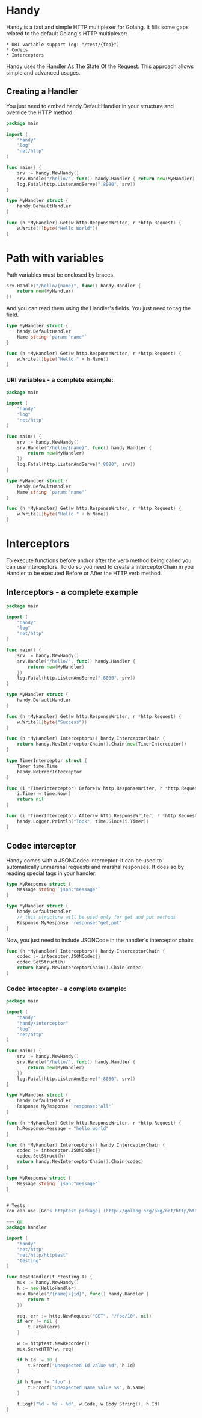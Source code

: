 Handy
==========================================

Handy is a fast and simple HTTP multiplexer for Golang. It fills some gaps
related to the default Golang's HTTP multiplexer:

	* URI variable support (eg: "/test/{foo}")
	* Codecs
	* Interceptors

Handy uses the Handler As The State Of the Request. This approach allows simple and advanced usages.

## Creating a Handler
You just need to embed handy.DefaultHandler in your structure and override the HTTP method:

~~~ go
package main

import (
	"handy"
	"log"
	"net/http"
)

func main() {
	srv := handy.NewHandy()
	srv.Handle("/hello/", func() handy.Handler { return new(MyHandler) })
	log.Fatal(http.ListenAndServe(":8080", srv))
}

type MyHandler struct {
	handy.DefaultHandler
}

func (h *MyHandler) Get(w http.ResponseWriter, r *http.Request) {
	w.Write([]byte("Hello World"))
}
~~~

# Path with variables
Path variables must be enclosed by braces.

~~~ go
srv.Handle("/hello/{name}", func() handy.Handler { 
	return new(MyHandler) 
})
~~~

And you can read them using the Handler's fields. You just need to tag the field.

~~~ go
type MyHandler struct {
	handy.DefaultHandler
	Name string `param:"name"`
}

func (h *MyHandler) Get(w http.ResponseWriter, r *http.Request) {
	w.Write([]byte("Hello " + h.Name))
}
~~~

### URI variables - a complete example:
~~~ go
package main

import (
	"handy"
	"log"
	"net/http"
)

func main() {
	srv := handy.NewHandy()
	srv.Handle("/hello/{name}", func() handy.Handler {
		return new(MyHandler)
	})
	log.Fatal(http.ListenAndServe(":8080", srv))
}

type MyHandler struct {
	handy.DefaultHandler
	Name string `param:"name"`
}

func (h *MyHandler) Get(w http.ResponseWriter, r *http.Request) {
	w.Write([]byte("Hello " + h.Name))
}
~~~

# Interceptors
To execute functions before and/or after the verb method being called you can use interceptors. To do so you need to create a InterceptorChain in you Handler to be executed Before or After the HTTP verb method.

## Interceptors - a complete example
~~~ go
package main

import (
	"handy"
	"log"
	"net/http"
)

func main() {
	srv := handy.NewHandy()
	srv.Handle("/hello/", func() handy.Handler {
		return new(MyHandler)
	})
	log.Fatal(http.ListenAndServe(":8080", srv))
}

type MyHandler struct {
	handy.DefaultHandler
}

func (h *MyHandler) Get(w http.ResponseWriter, r *http.Request) {
	w.Write([]byte("Success"))
}

func (h *MyHandler) Interceptors() handy.InterceptorChain {
	return handy.NewInterceptorChain().Chain(new(TimerInterceptor))
}

type TimerInterceptor struct {
	Timer time.Time
	handy.NoErrorInterceptor
}

func (i *TimerInterceptor) Before(w http.ResponseWriter, r *http.Request) {
	i.Timer = time.Now()
	return nil
}

func (i *TimerInterceptor) After(w http.ResponseWriter, r *http.Request) {
	handy.Logger.Println("Took", time.Since(i.Timer))
}
~~~

## Codec interceptor
Handy comes with a JSONCodec interceptor. It can be used to automatically 
unmarshal requests and marshal responses. It does so by reading special tags in 
your handler:

~~~ go
type MyResponse struct {
	Message string `json:"message"`
}

type MyHandler struct {
	handy.DefaultHandler
	// this structure will be used only for get and put methods
	Response MyResponse `response:"get,put"` 
}
~~~

Now, you just need to include JSONCode in the handler's interceptor chain:
~~~ go
func (h *MyHandler) Interceptors() handy.InterceptorChain {
	codec := inteceptor.JSONCodec{}
	codec.SetStruct(h)
	return handy.NewInterceptorChain().Chain(codec)
}
~~~

### Codec inteceptor - a complete example:
~~~ go
package main

import (
    "handy"
    "handy/interceptor"
    "log"
    "net/http"
)

func main() {
    srv := handy.NewHandy()
    srv.Handle("/hello/", func() handy.Handler {
        return new(MyHandler)
    })
    log.Fatal(http.ListenAndServe(":8080", srv))
}

type MyHandler struct {
    handy.DefaultHandler
    Response MyResponse `response:"all"`
}

func (h *MyHandler) Get(w http.ResponseWriter, r *http.Request) {
    h.Response.Message = "hello world"
}

func (h *MyHandler) Interceptors() handy.InterceptorChain {
	codec := inteceptor.JSONCodec{}
	codec.SetStruct(h)
	return handy.NewInterceptorChain().Chain(codec)
}

type MyResponse struct {
    Message string `json:"message"`
}


# Tests
You can use [Go's httptest package] (http://golang.org/pkg/net/http/httptest/)

~~~ go
package handler

import (
	"handy"
	"net/http"
	"net/http/httptest"
	"testing"
)

func TestHandler(t *testing.T) {
	mux := handy.NewHandy()
	h := new(HelloHandler)
	mux.Handle("/{name}/{id}", func() handy.Handler {
		return h
	})

	req, err := http.NewRequest("GET", "/foo/10", nil)
	if err != nil {
		t.Fatal(err)
	}

	w := httptest.NewRecorder()
	mux.ServeHTTP(w, req)

	if h.Id != 10 {
		t.Errorf("Unexpected Id value %d", h.Id)
	}

	if h.Name != "foo" {
		t.Errorf("Unexpected Name value %s", h.Name)
	}

	t.Logf("%d - %s - %d", w.Code, w.Body.String(), h.Id)
}
~~~


